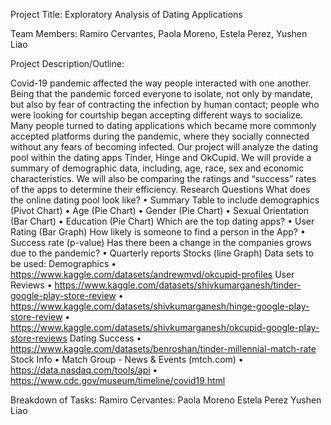 Project Title: Exploratory Analysis of Dating Applications

Team Members: Ramiro Cervantes, Paola Moreno, Estela Perez, Yushen Liao

Project Description/Outline:

Covid-19 pandemic affected the way people interacted with one another. Being that the pandemic forced everyone to isolate, not only by mandate, but also by fear of contracting the infection by human contact; people who were looking for courtship began accepting different ways to socialize. Many people turned to dating applications which became more commonly accepted platforms during the pandemic, where they socially connected without any fears of becoming infected. 
Our project will analyze the dating pool within the dating apps Tinder, Hinge and OkCupid. We will provide a summary of demographic data, including, age, race, sex and economic characteristics. We will also be comparing the ratings and “success” rates of the apps to determine their efficiency.
Research Questions
What does the online dating pool look like?
•	Summary Table to include demographics (Pivot Chart)
•	Age (Pie Chart)
•	Gender (Pie Chart)
•	Sexual Orientation (Bar Chart)
•	Education (Pie Chart)
Which are the top dating apps?
•	User Rating (Bar Graph)
How likely is someone to find a person in the App?
•	Success rate (p-value)
Has there been a change in the companies grows due to the pandemic?
•	Quarterly reports Stocks (line Graph)
Data sets to be used:
Demographics
•	https://www.kaggle.com/datasets/andrewmvd/okcupid-profiles
User Reviews
•	https://www.kaggle.com/datasets/shivkumarganesh/tinder-google-play-store-review
•	https://www.kaggle.com/datasets/shivkumarganesh/hinge-google-play-store-review
•	https://www.kaggle.com/datasets/shivkumarganesh/okcupid-google-play-store-reviews
Dating Success 
•	https://www.kaggle.com/datasets/benroshan/tinder-millennial-match-rate
Stock Info
•	Match Group - News & Events (mtch.com)
•	https://data.nasdaq.com/tools/api
•	https://www.cdc.gov/museum/timeline/covid19.html

Breakdown of Tasks:
Ramiro Cervantes:
Paola Moreno
Estela Perez
Yushen Liao



